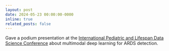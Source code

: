 ```yaml
---
layout: post
date: 2024-05-23 00:00:00-0000
inline: true
related_posts: false
---
```


Gave a podium presentation at the [International Pediatric and Lifespan Data Science Conference](https://choc.org/events/international-pediatric-and-lifespan-data-science-conference/) about multimodal deep learning for ARDS detection.